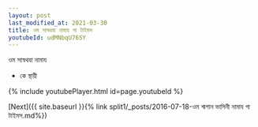 ```yaml
---
layout: post
last_modified_at: 2021-03-30
title: ওম সাস্বথযা নামায গা টাইমস
youtubeId: udMNbqU76SY
---
```

 
 
 ওম সাস্বথযা নামায  
 
 -  কে স্থায়ী 
 
  
 
  
 
 
 
 
 
 


{% include youtubePlayer.html id=page.youtubeId %}
 
[Next]({{ site.baseurl }}{% link  split1/_posts/2016-07-18-ওম শ্মশান ভাসিনী নামায গা টাইমস.md%})
 
